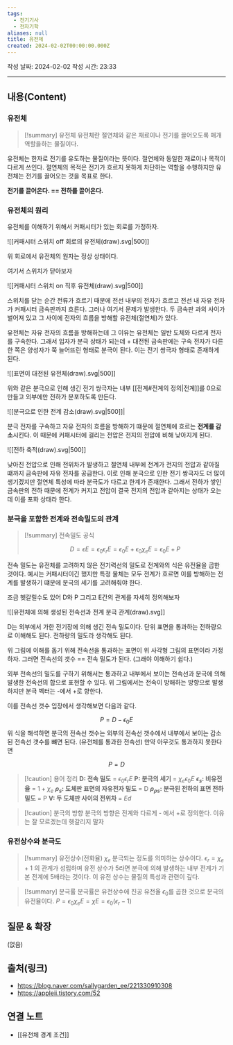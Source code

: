 ```yaml
---
tags:
  - 전기기사
  - 전자기학
aliases: null
title: 유전체
created: 2024-02-02T00:00:00.000Z
---
```

작성 날짜: 2024-02-02
작성 시간: 23:33


----
## 내용(Content)
### 유전체
>[!summary] 유전체
>유전체란 절연체와 같은 재료이나 전기를 끌어오도록 매개 역할을하는 물질이다.
>

유전체는 한자로 전기를 유도하는 물질이라는 뜻이다. 절연체와 동일한 재료이나 목적이 다르게 쓰인다. 절연체의 목적은 전기가 흐르지 못하게 차단하는 역할을 수행하지만 유전체는 전기를 끌어오는 것을 목표로 한다.

**전기를 끌어온다. == 전하를 끌어온다.**

### 유전체의 원리
유전체를 이해하기 위해서 커패시터가 있는 회로를 가정하자.

![[커패시터 스위치 off 회로의 유전체(draw).svg|500]]

위 회로에서 유전체의 원자는 정상 상태이다.

여기서 스위치가 닫아보자

![[커패시터 스위치 on 직후 유전체(draw).svg|500]]

스위치를 닫는 순간 전류가 흐르기 때문에 전선 내부의 전자가 흐르고 전선 내 자유 전자가 커패시터 금속판까지 흐른다. 그러나 여기서 문제가 발생한다. 두 금속판 과의 사이가 벌어져 있고 그 사이에 전자의 흐름을 방해할 유전체(절연체)가 있다.

유전체는 자유 전자의 흐름을 방해하는데 그 이유는 유전체는 일반 도체와 다르게 전자를 구속한다. 그래서 입자가 분극 상태가 되는데 + 대전된 금속판에는 구속 전자가 다른 한 쪽은 양성자가 쭉 늘어뜨린 형태로 분극이 된다. 이는 전기 쌍극자 형태로 존재하게 된다.

![[표면이 대전된 유전체(draw).svg|500]]

위와 같은 분극으로 인해 생긴 전기 쌍극자는 내부 [[전계#전계의 정의|전계]]를 0으로 만들고 외부에만 전하가 분포하도록 만든다. 


![[분극으로 인한 전계 감소(draw).svg|500]]|

분극 전자를 구속하고 자유 전자의 흐름을 방해하기 떄문에 절연체에 흐르는 **전계를 감소**시킨다. 이 때문에 커패시터에 걸리는 전압은 전지의 전압에 비해 낮아지게 된다.

![[전하 축적(draw).svg|500]]

낮아진 전압으로 인해 전위차가 발생하고 절연체 내부에 전계가 전지의 전압과 같아질 떄까지 금속판에 자유 전자를 공급한다. 이로 인해 분극으로 인한 전기 쌍극자도 더 많이 생기겠지만 절연체 특성에 따라 분극도가 다르고 한계가 존재한다. 그래서 전하가 쌓인 금속판의 전하 때문에 전계가 커지고 전압이 결국 전지의 전압과 같아지는 상태가 오는데 이를 포화 상태라 한다.

### 분극을 포함한 전계와 전속밀도의 관계
>[!summary] 전속밀도 공식
>
>$$
>D = \epsilon E = \epsilon_{0}\epsilon_{r}E = \epsilon_{0}E + \epsilon_{0}\chi_{e} E = \epsilon_{0}E + P
>$$

전속 밀도는 유전체를 고려하지 않은 전기력선의 밀도로 전계와의 식은 유전율을 곱한 것이다. 예시는 커패시터이긴 했지만 특정 물체는 모두 전계가 흐르면 이를 방해하는 전계를 발생하기 떄문에 분극의 세기를 고려해줘야 한다. 

조금 헷갈릴수도 있어 D와 P 그리고 E간의 관계를 자세히 정의해보자


![[유전체에 의해 생성된 전속선과 전계 분극 관계(draw).svg]]

D는 외부에서 가한 전기장에 의해 생긴 전속 밀도이다.  단위 표면을 통과하는 전하량으로 이해해도 된다. 전하량의 밀도라 생각해도 된다.

위 그림에 이해를 돕기 위해 전속선을 통과하는 표면이 위 사각형 그림의 표면이라 가정하자. 그러면 전속선의 갯수 == 전속 밀도가 된다. (그래야 이해하기 쉽다.)

외부 전속선의 밀도를 구하기 위해서는 통과하고 내부에서 보이는 전속선과 분극에 의해 발생한 전속선의 합으로 표현할 수 있다. 위 그림에서는 전속이 방해하는 방향으로 발생하지만 분극 벡터는 -에서 +로 향한다.

이를 전속선 갯수 입장에서 생각해보면 다음과 같다.

$$
P = D - \epsilon_{0}E
$$
위 식을 해석하면 분극의 전속선 갯수는 외부의 전속선 갯수에서 내부에서 보이는 감소된 전속선 갯수를 뺴면 된다.  (유전체를 통과한 전속선) 만약 아무것도 통과하지 못한다면

$$
P = D
$$



>[!caution] 용어 정리
>**D: 전속 밀도** = $\epsilon_{0}\epsilon_{r}E$
>**P: 분극의 세기** = $\chi_{e}\epsilon_{0}E$
>**$\epsilon_{s}$: 비유전율** = $1 + \chi_{e}$
>**$\rho_{s}$: 도체판 표면의 자유전자 밀도** = D
>**$\rho_{\rho s}$: 분극된 전하의 표면 전하 밀도** = P
>**V: 두 도체판 사이의 전위차** = $Ed$

>[!caution] 분극의 방향
>분극의 방향은 전계와 다르게 - 에서 +로 정의한다. 이유는 잘 모르겠는데 헷갈리지 말자


### 유전상수와 분극도
>[!summary] 유전상수(전화율) $\chi_{e}$
>분극되는 정도를 의미하는 상수이다. 
>$\epsilon_{r} = \chi_{e} + 1$
>의 관계가 성립하며 유전 상수가 5라면 분극에 의해 발생하는 내부 전계가 기본 전계에 5배라는 것이다. 이 유전 상수는 물질의 특성과 관련이 깊다.

>[!summary] 분극률
>분극률은 유전상수에 진공 유전율 $\epsilon_{0}$를 곱한 것으로 분극의 유전율이다.
>$P = \epsilon_{0}\chi_{e}E = \chi E = \epsilon_{0}(\epsilon_{r} - 1)$


## 질문 & 확장

(없음)

## 출처(링크)
- https://blog.naver.com/sallygarden_ee/221330910308
- https://appleii.tistory.com/52
## 연결 노트
- [[유전체 경계 조건]]










